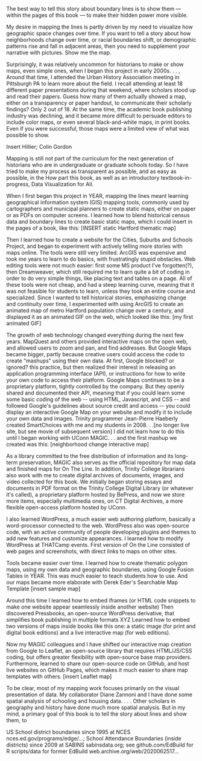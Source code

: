 The best way to tell this story about boundary lines is to show them — within the pages of this book — to make their hidden power more visible.

My desire in mapping the lines is partly driven by my need to visualize how geographic space changes over time.
If you want to tell a story about how neighborhoods change over time, or racial boundaries shift, or demographic patterns rise and fall in adjacent areas, then you need to supplement your narrative with pictures. Show me the map.

Surprisingly, it was relatively uncommon for historians to make or show maps, even simple ones, when I began this project in early 2000s. . . ,
Around that time, I attended the Urban History Association meeting in Pittsburgh PA to learn more about the field. I recall attending at least 18 different paper presentations during that weekend, where scholars stood up and read their papers. Guess how many of them actually showed a map, either on a transparency or paper handout, to communicate their scholarly findings? Only 2 out of 18.
At the same time, the academic book publishing industry was declining, and it became more difficult to persuade editors to include color maps, or even several black-and-white maps, in print books. Even if you were successful, those maps were a limited view of what was possible to show.

Insert Hillier; Colin Gordon

Mapping is still not part of the curriculum for the next generation of historians who are in undergraduate or graduate schools today. So I have tried to make my process as transparent as possible, and as easy as possible, in the How part this book, as well as an introductory textbook-in-progress, Data Visualization for All.

When I first began this project in YEAR, mapping the lines meant learning geographical information system (GIS) mapping tools, commonly used by cartographers and municipal planners to create static maps, either on paper or as PDFs on computer screens.
I learned how to blend historical census data and boundary lines to create basic static maps, which I could insert in the pages of a book, like this:
[INSERT static Hartford thematic map]



Then I learned how to create a website for the Cities, Suburbs and Schools Project, and began to experiment with actively telling more stories with maps online.
The tools were still very limited. ArcGIS was expensive and took me years to learn to do basics, with frustratingly stupid obstacles.
Web editing tools were not much easier: first some MS product I've forgotten(?), then Dreamweaver, which still required me to learn quite a bit of coding in order to do very simple things, like placing text and tables on a page.
All of these tools were not cheap, and had a steep learning curve, meaning that it was not feasible for students to learn, unless they took an entire course and specialized.
Since I wanted to tell historical stories, emphasizing change and continuity over time, I experimented with using ArcGIS to create an animated map of metro Hartford population change over a century, and displayed it as an animated GIF on the web, which looked like this:
[my first animated GIF]

The growth of web technology changed everything during the next few years.
MapQuest and others provided interactive maps on the open web, and allowed users to zoom and pan, and find addresses.
But Google Maps became bigger, partly because creative users could access the code to create "mashups" using their own data.
At first, Google blocked? or ignored? this practice, but then realized their interest in releasing an application programming interface (API), or instructions for how to write your own code to access their platform. Google Maps continues to be a proprietary platform, tightly controlled by the company. But they openly shared and documented their API, meaning that if you could learn some some basic coding of the web -- using HTML, Javascript, and CSS -- and followed Google's guidelines about source credit and access -- you could display an interactive Google Map on your website and modify it to include your own data and images.
	Trinity programmer Jean-Pierre Haeberly created SmartChoices with me and my students in 2008. . .[no longer live site, but see movie of subsequent version]
I did not learn how to do this until I began working with UConn MAGIC. . .  and the first mashup we created was this:
[neighborhood change interactive map]

As a library committed to the free distribution of information and its long-term preservation, MAGIC also serves as the official repository for map data and finished maps for On The Line. In addition, Trinity College librarians also work with me to create digital archives of documents, images, and video collected for this book. We initially began storing essays and documents in PDF format on the Trinity College Digital Library (or whatever it's called), a proprietary platform hosted by BePress, and now we store more items, especially multimedia ones, on CT Digital Archives, a more flexible open-access platform hosted by UConn.

I also learned WordPress, a much easier web authoring platform, basically a word-processor connected to the web.
WordPress also was open-source code, with an active community of people developing plugins and themes to add new features and customize appearances. I learned how to modify WordPress at THATCamp events.
First version of On the Line consisted of web pages and screenshots, with direct links to maps on other sites.

Tools became easier over time. I learned how to create thematic polygon maps, using my own data and geographic boundaries, using Google Fusion Tables in YEAR. This was much easier to teach students how to use. And our maps became more elaborate with Derek Eder's Searchable Map Template
	[insert sample map]

Around this time I learned how to embed iframes (or HTML code snippets to make one website appear seamlessly inside another website)
Then discovered Pressbooks, an open-source WordPress derivative, that simplifies book publishing in multiple formats XYZ
Learned how to embed two versions of maps inside books like this one: a static image (for print and digital book editions) and a live interactive map (for web editions).

Now my MAGIC colleagues and I have shifted our interactive map creation from Google to Leaflet, an open-source library that requires HTML/JS/CSS coding, but offers greater flexibility with open-source base map providers. Furthermore, learned to share our open-source code on GitHub, and host live websites on GitHub Pages, which makes it much easier to share map templates with others.
[insert Leaflet map]

To be clear, most of my mapping work focuses primarily on the visual presentation of data. My collaborator Diane Zannoni and I have done some spatial analysis of schooling and housing data. . . .  Other scholars in geography and history have done much more spatial analysis. But in my mind, a primary goal of this book is to tell the story about lines and show them, to


US School district boundaries since 1995 at NCES nces.ed.gov/programs/edge/…; School Attendance Boundaries (inside districts) since 2009 at SABINS sabinsdata.org; see github.com/EdBuild for R scripts/data for former EdBuild web.archive.org/web/2020062517…
